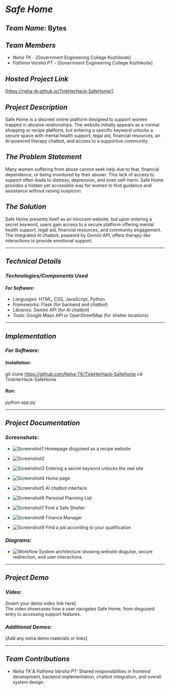 
# *Safe Home*  

## *Team Name:* Bytes  

## *Team Members*  
- *Neha TK* - [Government Engineering College Kozhikode]  
- *Fathima Varsha PT* - [Government Engineering College Kozhikode]  

## *Hosted Project Link*  
[https://neha-tk.github.io/TinkHerHack-SafeHome/]  

## *Project Description*  
Safe Home is a discreet online platform designed to support women trapped in abusive relationships. The website initially appears as a normal shopping or recipe platform, but entering a specific keyword unlocks a secure space with mental health support, legal aid, financial resources, an AI-powered therapy chatbot, and access to a supportive community.  

## *The Problem Statement*  
Many women suffering from abuse cannot seek help due to fear, financial dependence, or being monitored by their abuser. This lack of access to support often leads to distress, depression, and even self-harm. Safe Home provides a hidden yet accessible way for women to find guidance and assistance without raising suspicion.  

## *The Solution*  
Safe Home presents itself as an innocent website, but upon entering a secret keyword, users gain access to a secure platform offering mental health support, legal aid, financial resources, and community engagement. The integrated AI chatbot, powered by *Gemini API*, offers therapy-like interactions to provide emotional support.  

---

## *Technical Details*  

### *Technologies/Components Used*  
#### *For Software:*  
- *Languages:* HTML, CSS, JavaScript, Python  
- *Frameworks:* Flask (for backend and chatbot)  
- *Libraries:* Gemini API (for AI chatbot)  
- *Tools:* Google Maps API or OpenStreetMap (for shelter locations)  

---

## *Implementation*  

### *For Software:*  
#### *Installation:*  

git clone https://github.com/Neha-TK/TinkHerHack-SafeHome
cd TinkHerHack-SafeHome


#### *Run:*  

python app.py


---

## *Project Documentation*  

### *Screenshots:*  
- ![Screenshot1](images/screenshot1.jpeg) Homepage disguised as a recipe website

- ![Screenshot2](images/screenshot2.jpeg)
- ![Screenshot3](images/screenshot3.jpeg) Entering a secret keyword unlocks the real site

- ![Screenshot4](images/screenshot4.jpeg) Home page

- ![Screenshot5](images/screenshot5.png)  AI chatbot interface

- ![Screenshot6](images/screenshot6.jpeg) Personal Planning List

- ![Screenshot7](images/screenshot7.jpeg) Find a Safe Shelter

- ![Screenshot8](images/screenshot8.jpeg) Finance Manager

- ![Screenshot9](images/screenshot8.jpeg) Find a job according to your qualification


### *Diagrams:*  
- ![Workflow](#) System architecture showing website disguise, secure redirection, and user interactions  

---

## *Project Demo*  

### *Video:*  
[Insert your demo video link here]  
The video showcases how a user navigates Safe Home, from disguised entry to accessing support features.  

### *Additional Demos:*  
[Add any extra demo materials or links]  

---

## *Team Contributions*  
- *Neha TK & Fathima Varsha PT:* Shared responsibilities in frontend development, backend implementation, chatbot integration, and overall system design.

